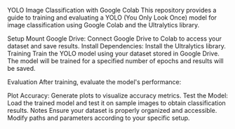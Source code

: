 YOLO Image Classification with Google Colab
This repository provides a guide to training and evaluating a YOLO (You Only Look Once) model for image classification using Google Colab and the Ultralytics library.

Setup
Mount Google Drive: Connect Google Drive to Colab to access your dataset and save results.
Install Dependencies: Install the Ultralytics library.
Training
Train the YOLO model using your dataset stored in Google Drive. The model will be trained for a specified number of epochs and results will be saved.

Evaluation
After training, evaluate the model's performance:

Plot Accuracy: Generate plots to visualize accuracy metrics.
Test the Model: Load the trained model and test it on sample images to obtain classification results.
Notes
Ensure your dataset is properly organized and accessible.
Modify paths and parameters according to your specific setup.
